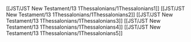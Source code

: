 [[JST/JST New Testament/13 1Thessalonians/1Thessalonians1]]
[[JST/JST New Testament/13 1Thessalonians/1Thessalonians2]]
[[JST/JST New Testament/13 1Thessalonians/1Thessalonians3]]
[[JST/JST New Testament/13 1Thessalonians/1Thessalonians4]]
[[JST/JST New Testament/13 1Thessalonians/1Thessalonians5]]
